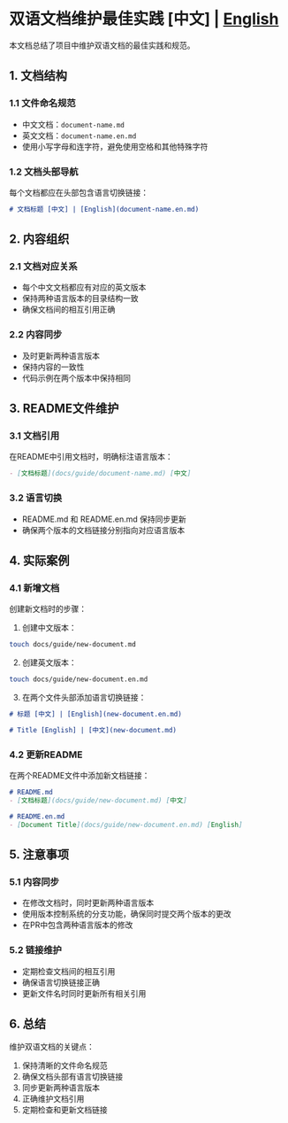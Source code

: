 # 双语文档维护最佳实践 [中文] | [English](bilingual-docs-best-practices.en.md)

本文档总结了项目中维护双语文档的最佳实践和规范。

## 1. 文档结构

### 1.1 文件命名规范

- 中文文档：`document-name.md`
- 英文文档：`document-name.en.md`
- 使用小写字母和连字符，避免使用空格和其他特殊字符

### 1.2 文档头部导航

每个文档都应在头部包含语言切换链接：

```markdown
# 文档标题 [中文] | [English](document-name.en.md)
```

## 2. 内容组织

### 2.1 文档对应关系

- 每个中文文档都应有对应的英文版本
- 保持两种语言版本的目录结构一致
- 确保文档间的相互引用正确

### 2.2 内容同步

- 及时更新两种语言版本
- 保持内容的一致性
- 代码示例在两个版本中保持相同

## 3. README文件维护

### 3.1 文档引用

在README中引用文档时，明确标注语言版本：

```markdown
- [文档标题](docs/guide/document-name.md) [中文]
```

### 3.2 语言切换

- README.md 和 README.en.md 保持同步更新
- 确保两个版本的文档链接分别指向对应语言版本

## 4. 实际案例

### 4.1 新增文档

创建新文档时的步骤：

1. 创建中文版本：
```bash
touch docs/guide/new-document.md
```

2. 创建英文版本：
```bash
touch docs/guide/new-document.en.md
```

3. 在两个文件头部添加语言切换链接：
```markdown
# 标题 [中文] | [English](new-document.en.md)
```
```markdown
# Title [English] | [中文](new-document.md)
```

### 4.2 更新README

在两个README文件中添加新文档链接：

```markdown
# README.md
- [文档标题](docs/guide/new-document.md) [中文]

# README.en.md
- [Document Title](docs/guide/new-document.en.md) [English]
```

## 5. 注意事项

### 5.1 内容同步

- 在修改文档时，同时更新两种语言版本
- 使用版本控制系统的分支功能，确保同时提交两个版本的更改
- 在PR中包含两种语言版本的修改

### 5.2 链接维护

- 定期检查文档间的相互引用
- 确保语言切换链接正确
- 更新文件名时同时更新所有相关引用

## 6. 总结

维护双语文档的关键点：
1. 保持清晰的文件命名规范
2. 确保文档头部有语言切换链接
3. 同步更新两种语言版本
4. 正确维护文档引用
5. 定期检查和更新文档链接
